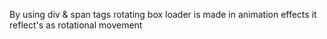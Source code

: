 By using div & span tags rotating box loader is made in animation effects it reflect's as rotational movement

